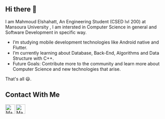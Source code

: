 ## Hi there 👋

I am Mahmoud Elshahatt, An Engineering Student (CSED lvl 200) at Mansoura University , I am intersted in Computer Science in general and Software Development in specific way.


* I’m studying mobile development technologies like Android native and Flutter.
* I’m currently learning about Database, Back-End, Algorithms and Data Structure with C++.
* Future Goals: Contribute more to the community and learn more about Computer Science and new technologies that arise.

That's all 😃.

## Contact With Me
[<img align="left" alt="Mahmoud | email" width="30px" src="https://ssl.gstatic.com/ui/v1/icons/mail/images/favicon5.ico" />](mailto:MahmoudElshahatt1@gmail.com)
[<img align="left" alt="Mahmoud | Linkedin" width="30px" src="https://static-exp1.licdn.com/sc/h/al2o9zrvru7aqj8e1x2rzsrca" />](https://www.linkedin.com/in/mahmoudelshahatt/)



